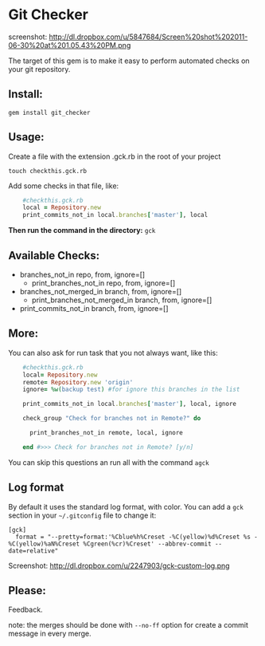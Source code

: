 Git Checker
===========
screenshot: http://dl.dropbox.com/u/5847684/Screen%20shot%202011-06-30%20at%201.05.43%20PM.png

The target of this gem is to make it easy to perform automated checks on your git repository.

Install:
--------

`gem install git_checker`

Usage:
------

Create a file with the extension .gck.rb in the root of your project

    touch checkthis.gck.rb

Add some checks in that file, like:

```ruby
    #checkthis.gck.rb
    local = Repository.new
    print_commits_not_in local.branches['master'], local
```

**Then run the command in the directory:**
`gck`

Available Checks:
-----------------
* branches_not_in repo, from, ignore=[]
    * print_branches_not_in repo, from, ignore=[]
* branches_not_merged_in branch, from, ignore=[]
    * print_branches_not_merged_in branch, from, ignore=[]
* print_commits_not_in branch, from, ignore=[]

More:
-----

You can also ask for run task that you not always want, like this:

```ruby
    #checkthis.gck.rb
    local= Repository.new
    remote= Repository.new 'origin'
    ignore= %w(backup test) #for ignore this branches in the list

    print_commits_not_in local.branches['master'], local, ignore

    check_group "Check for branches not in Remote?" do

      print_branches_not_in remote, local, ignore

    end #>>> Check for branches not in Remote? [y/n]
```

You can skip this questions an run all with the command `agck`

Log format
----------

By default it uses the standard log format, with color. You can add a `gck` section in your `~/.gitconfig` file to change it:

```
[gck]
  format = "--pretty=format:'%Cblue%h%Creset -%C(yellow)%d%Creset %s - %C(yellow)%aN%Creset %Cgreen(%cr)%Creset' --abbrev-commit --date=relative"
```

Screenshot: http://dl.dropbox.com/u/2247903/gck-custom-log.png

Please:
-------
Feedback.

note: the merges should be done with `--no-ff` option for create a commit message in every merge.
